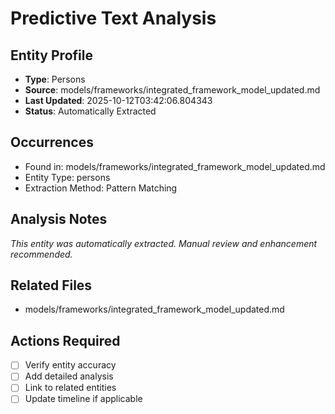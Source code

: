 # Predictive Text Analysis

## Entity Profile
- **Type**: Persons
- **Source**: models/frameworks/integrated_framework_model_updated.md
- **Last Updated**: 2025-10-12T03:42:06.804343
- **Status**: Automatically Extracted

## Occurrences
- Found in: models/frameworks/integrated_framework_model_updated.md
- Entity Type: persons
- Extraction Method: Pattern Matching

## Analysis Notes
*This entity was automatically extracted. Manual review and enhancement recommended.*

## Related Files
- models/frameworks/integrated_framework_model_updated.md

## Actions Required
- [ ] Verify entity accuracy
- [ ] Add detailed analysis
- [ ] Link to related entities
- [ ] Update timeline if applicable
